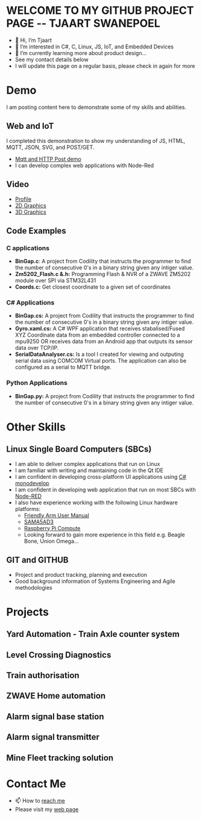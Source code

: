 # WELCOME TO MY GITHUB PROJECT PAGE -- TJAART SWANEPOEL
- 👋 Hi, I’m Tjaart
- 👀 I’m interested in C#, C, Linux, JS, IoT, and Embedded Devices
- 🌱 I’m currently learning more about product design...
- See my contact details below
- I will update this page on a regular basis, please check in again for more 


# Demo
I am posting content here to demonstrate some of my skills and abilities.  

## Web and IoT
I completed this demonstration to show my understanding of JS, HTML, MQTT, JSON, SVG, and POST/GET.  
- [Mqtt and HTTP Post demo](https://script.google.com/macros/s/AKfycbxKKL5dipvyvXlYChkrXGTGLB1apzp-SbUMDdXZqYjSVsQPpMRNaxagVdMoDUoX5QEH/exec)
- I can develop complex web applications with Node-Red

## Video 
- [Profile](https://youtu.be/dQmrBmqwTiQ)
- [2D Graphics](https://youtu.be/H3IljpnrgXU)
- [3D Graphics](https://youtu.be/YwQEI-VfYTQ)

## Code Examples

### C applications
- **BinGap.c**: A project from Codility that instructs the programmer to find the number of consecutive 0's in a binary string given any intiger value. 
- **Zm5202_Flash.c &.h:** Programming Flash & NVR of a ZWAVE ZM5202 module over SPI via STM32L431 
- **Coords.c:** Get closest coordinate to a given set of coordinates  

### C# Applications  

- **BinGap.cs:** A project from Codility that instructs the programmer to find the number of consecutive 0's in a binary string given any intiger value. 
- **Gyro.xaml.cs:** A C# WPF application that receives stabalised/Fused XYZ Coordinate data from an embedded controller connected to a mpu9250 OR receives data from an Android app that outputs its sensor data over TCP/IP. 
- **SerialDataAnalyser.cs:** Is a tool I created for viewing and outputing serial data using COMCOM Virtual ports. The application can also be configured as a serial to MQTT bridge.  

### Python Applications
- **BinGap.py:** A project from Codility that instructs the programmer to find the number of consecutive 0's in a binary string given any intiger value. 


# Other Skills

## Linux Single Board Computers (SBCs) 
 - I am able to deliver complex applications that run on Linux
 - I am familiar with writing and maintaining code in the Qt IDE
 - I am confident in developing cross-platform UI applications using [C# monodevelop](https://www.monodevelop.com/)
 - I am confident in developing web application that run on most SBCs with [Node-RED](https://nodered.org/)
 - I also have experience working with the following Linux hardware platforms:
      - [Friendly Arm User Manual](https://drive.google.com/file/d/1oycAqawBP5LXR2k4kznN_pqpRAKSmaE2/view?usp=sharing)
      - [SAMA5AD3](https://drive.google.com/file/d/1eLe5A3R8QMKqDcHl8vZGrN2RFSmSkYRA/view?usp=sharing)
      - [Raspberry Pi Compute](https://www.raspberrypi.com/products/compute-module-4/?variant=raspberry-pi-cm4001000)
      - Looking forward to gain more experience in this field e.g. Beagle Bone, Union Omega...
      
## GIT and GITHUB 

- Project and product tracking, planning and execution
- Good background information of Systems Engineering and Agile methodologies

# Projects

## Yard Automation - Train Axle counter system

## Level Crossing Diagnostics

## Train authorisation 

## ZWAVE Home automation

## Alarm signal base station

## Alarm signal transmitter

## Mine Fleet tracking solution


# Contact Me

- 📫 How to [reach me](tjs.swanepoel@gmail.com)
- Please visit my [web page](https://sites.google.com/view/tjaartportfolio/home)

<!---
Tjaart55/Tjaart55 is a ✨ special ✨ repository because its `README.md` (this file) appears on your GitHub profile.
You can click the Preview link to take a look at your changes.

The aim of this product was to:
- Build in ZWAVE functionality into an existing project.  
- The ZWAVE controller needed to programmed with a hex file from the chip manufacturer before the application could work. This needed to be added to our manufacturing process.
- The ZWAVE application collected ZWAVE network information and controlled ZWAVE devices according commands coming from our product's phone application.

--->


